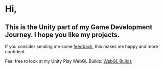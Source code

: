 # Hi,
## This is the Unity part of my Game Development Journey. I hope you like my projects.

If you consider sending me some [feedback](https://www.linkedin.com/in/erkamuzuncayir), this makes me happy and more confident.

Feel free to look at my Unity Play WebGL Builds: 
[WebGL Builds](https://learn.unity.com/u/620a46bcedbc2a4b0ff65a50?tab=submissions)
